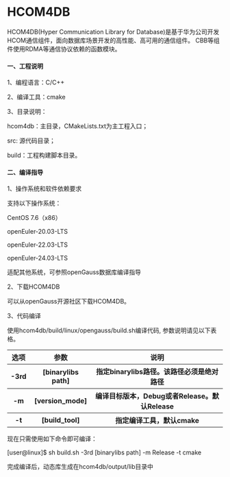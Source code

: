 # HCOM4DB

HCOM4DB(Hyper Communication Library for Database)是基于华为公司开发HCOM通信组件，面向数据库场景开发的高性能、高可用的通信组件。
CBB等组件使用RDMA等通信协议依赖的函数模块。

#### 一、工程说明
1、编程语言：C/C++

2、编译工具：cmake

3、目录说明：

hcom4db：主目录，CMakeLists.txt为主工程入口；

src: 源代码目录；

build：工程构建脚本目录。
#### 二、编译指导
1、操作系统和软件依赖要求

支持以下操作系统：

CentOS 7.6（x86）

openEuler-20.03-LTS

openEuler-22.03-LTS

openEuler-24.03-LTS

适配其他系统，可参照openGauss数据库编译指导

2、下载HCOM4DB

可以从openGauss开源社区下载HCOM4DB。

3、代码编译

使用hcom4db/build/linux/opengauss/build.sh编译代码, 参数说明请见以下表格。
<table>
    <tr>
        <th>选项</th>
        <th>参数</th>
        <th>说明</th>
    </tr>
    <tr>
        <th>-3rd</th>
        <th>[binarylibs path]</th>
        <th>指定binarylibs路径。该路径必须是绝对路径</th>
    </tr>
    <tr>
        <th>-m</th>
        <th>[version_mode]</th>
        <th>编译目标版本，Debug或者Release。默认Release</th>
    </tr>
    <tr>
        <th>-t</th>
        <th>[build_tool]</th>
        <th>指定编译工具，默认cmake</th>
    </tr>
</table>

现在只需使用如下命令即可编译：

[user@linux]$ sh build.sh -3rd [binarylibs path] -m Release -t cmake

完成编译后，动态库生成在hcom4db/output/lib目录中